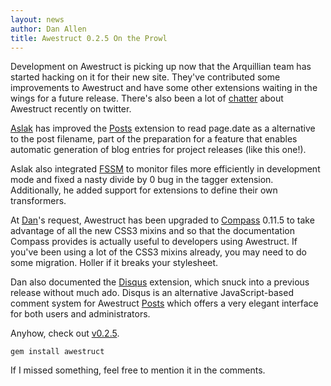 ```yaml
---
layout: news
author: Dan Allen
title: Awestruct 0.2.5 On the Prowl
---
```


[Disqus]: /extensions/disqus
[Posts]: /extensions/posts
[FSSM]: https://github.com/ttilley/fssm
[Compass]: http://compass-style.org
[Aslak]: http://github.com/aslakknutsen
[Dan]: http://github.com/mojavelinux
[chatter]: http://twitter.com/#!/search/awestruct
[v0.2.5]: https://rubygems.org/gems/awestruct/versions/0.2.5

Development on Awestruct is picking up now that the Arquillian team has started
hacking on it for their new site. They've contributed some improvements to
Awestruct and have some other extensions waiting in the wings for a future
release. There's also been a lot of [chatter] about Awestruct recently on
twitter.

[Aslak] has improved the [Posts] extension to read page.date as a alternative to
the post filename, part of the preparation for a feature that enables
automatic generation of blog entries for project releases (like this one!).

Aslak also integrated [FSSM] to monitor files more efficiently in development
mode and fixed a nasty divide by 0 bug in the tagger extension. Additionally,
he added support for extensions to define their own transformers.

At [Dan]'s request, Awestruct has been upgraded to [Compass] 0.11.5 to take
advantage of all the new CSS3 mixins and so that the documentation Compass
provides is actually useful to developers using Awestruct. If you've been using
a lot of the CSS3 mixins already, you may need to do some migration. Holler if
it breaks your stylesheet.

Dan also documented the [Disqus] extension, which snuck into a previous release
without much ado. Disqus is an alternative JavaScript-based comment system for
Awestruct [Posts] which offers a very elegant interface for both users and
administrators.

Anyhow, check out [v0.2.5].

    gem install awestruct

If I missed something, feel free to mention it in the comments.
